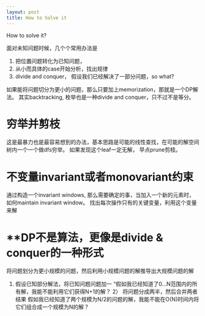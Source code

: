 ```yaml
---
layout: post
title: How to Solve it
---
```



How to solve it?

面对未知问题时候，几个个常用办法是
1. 把位置问题转化为已知问题，
2. 从小而具体的case开始分析，找出规律
3. divide and conquer， 假设我们已经解决了一部分问题，so what?

如果能将问题切分为更小的问题，那么只要加上memorization，那就是一个DP解法。
其实backtracking, 枚举也是一种divide and conquer，只不过不是等分。

穷举并剪枝
===
这是最暴力也是最容易想到的办法，基本思路是可能的线性查找，在可能的解空间树内一个一个做dfs穷举。
如果发现这个leaf一定无解， 早点prune剪枝。

不变量invariant或者monovariant约束
===
通过构造一个invariant windows, 那么需要确定的事，当加入一个新的元素时， 如何maintain invariant window。
找出每次操作只有的关键变量，利用这个变量来解


**DP不是算法，更像是divide & conquer的一种形式
=====
将问题划分为更小规模的问题，然后利用小规模问题的解推导出大规模问题的解

1)  假设已知部分解法，将已知问题问题加一 “假如我已经知道了0…N范围内的所有解，我能不能利用它们获得N+1的解？
2） 将问题分成两半，然后合并两者结果 假如我已经知道了两个规模为N/2的问题的解，我能不能在O(N)时间内将它们组合成一个规模为N的解？








